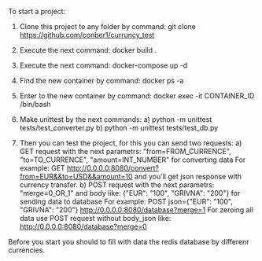 To start a project:

1) Clone this project to any folder by command: git clone https://github.com/conber1/curruncy_test

2) Execute the next command: docker build .

3) Execute the next command: docker-compose up -d 

4) Find the new container by command: docker ps -a

5) Enter to the new container by command: docker exec -it CONTAINER_ID /bin/bash

6) Make unittest by the next commands:
  a) python -m unittest tests/test_converter.py
  b) python -m unittest tests/test_db.py
  
 7) Then you can test the project, for this you can send two requests:
  a) GET request with the next parametrs: "from=FROM_CURRENCE", "to=TO_CURRENCE", "amount=INT_NUMBER" for converting data
    For example: GET http://0.0.0.0:8080/convert?from=EUR&&to=USD&&amount=10 and you'll get json response with currency transfer.
  b) POST request with the next parametrs: "merge=0_OR_1" and body like: {"EUR": "100", "GRIVNA": "200"} for sending data to database
    For example: POST json={"EUR": "100", "GRIVNA": "200"}  http://0.0.0.0:8080/database?merge=1
    For zeroing all data use POST request without body_json like: http://0.0.0.0:8080/database?merge=0
    
 Before you start you should to fill with data the redis database by differenr currencies.
    
